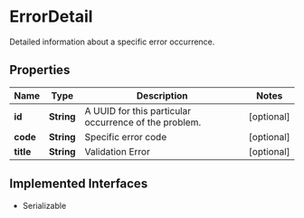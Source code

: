 

# ErrorDetail

Detailed information about a specific error occurrence.

## Properties

Name | Type | Description | Notes
------------ | ------------- | ------------- | -------------
**id** | **String** | A UUID for this particular occurrence of the problem. |  [optional]
**code** | **String** | Specific error code |  [optional]
**title** | **String** | Validation Error |  [optional]


## Implemented Interfaces

* Serializable


